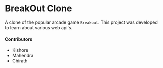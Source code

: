 # BreakOut Clone

A clone of the popular arcade game `Breakout`. This project was developed to learn about various web api's.

#### Contributors

- Kishore
- Mahendra
- Chirath

